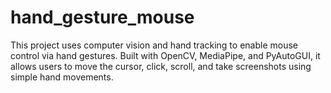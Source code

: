 # hand_gesture_mouse
This project uses computer vision and hand tracking to enable mouse control via hand gestures. Built with OpenCV, MediaPipe, and PyAutoGUI, it allows users to move the cursor, click, scroll, and take screenshots using simple hand movements.
